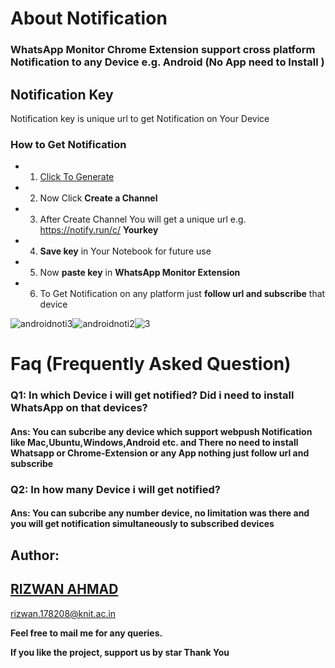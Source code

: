 # About Notification

### **WhatsApp Monitor Chrome Extension support cross platform Notification to any Device e.g. Android (No App need to Install )**




## Notification Key 

Notification key is unique url to get Notification on Your Device

### How to Get Notification
- 1.  <a href="https://notify.run/" target="_blank">Click To Generate</a>
- 2. Now Click **Create a Channel**
- 3. After Create Channel You will get a unique url e.g. https://notify.run/c/ **Yourkey**
- 4. **Save key** in Your Notebook for future use
- 5. Now **paste key** in **WhatsApp Monitor Extension**
- 6. To Get Notification on any platform just **follow url and subscribe** that device 

![androidnoti3](https://user-images.githubusercontent.com/29729380/78394118-aba8be00-7608-11ea-9818-f95e5c12d0f7.png)![androidnoti2](https://user-images.githubusercontent.com/29729380/78394159-bb280700-7608-11ea-90be-5bcebeb146ef.png)![3](https://user-images.githubusercontent.com/29729380/78394349-1eb23480-7609-11ea-89fc-c83fb82e305e.png)



# Faq (Frequently Asked Question)
 ### **Q1: In which Device i will get notified? Did i need to install WhatsApp on that devices?**
   #### **Ans: You can subcribe any device which support webpush Notification like Mac,Ubuntu,Windows,Android etc. and There no need to install Whatsapp or Chrome-Extension or any App nothing just follow url and subscribe**
   
  ### **Q2: In how many Device i will get notified?**
   #### **Ans: You can subcribe any number device,  no limitation was there and you will get notification simultaneously to subscribed devices**


## Author:
## <a href="https://www.linkedin.com/in/rizwansoaib/">RIZWAN AHMAD</a>
rizwan.178208@knit.ac.in

**Feel free to mail me for any queries.**

**If you like the project, support us by star Thank You**

